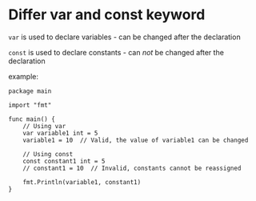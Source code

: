 # Differ var and const keyword

`var` is used to declare variables - can be changed after the declaration

`const` is used to declare constants - can *not* be changed after the declaration

example:
```Golang
package main

import "fmt"

func main() {
    // Using var
    var variable1 int = 5
    variable1 = 10  // Valid, the value of variable1 can be changed

    // Using const
    const constant1 int = 5
    // constant1 = 10  // Invalid, constants cannot be reassigned

    fmt.Println(variable1, constant1)
}
```
